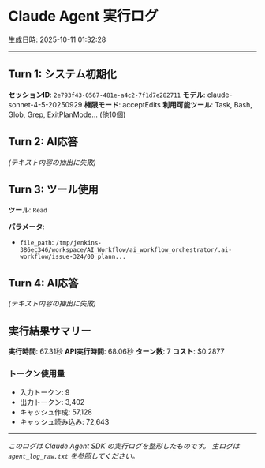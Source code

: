 # Claude Agent 実行ログ

生成日時: 2025-10-11 01:32:28

---

## Turn 1: システム初期化

**セッションID**: `2e793f43-0567-481e-a4c2-7f1d7e282711`
**モデル**: claude-sonnet-4-5-20250929
**権限モード**: acceptEdits
**利用可能ツール**: Task, Bash, Glob, Grep, ExitPlanMode... (他10個)

## Turn 2: AI応答

*(テキスト内容の抽出に失敗)*

## Turn 3: ツール使用

**ツール**: `Read`

**パラメータ**:
- `file_path`: `/tmp/jenkins-386ec346/workspace/AI_Workflow/ai_workflow_orchestrator/.ai-workflow/issue-324/00_plann...`

## Turn 4: AI応答

*(テキスト内容の抽出に失敗)*

## 実行結果サマリー

**実行時間**: 67.31秒
**API実行時間**: 68.06秒
**ターン数**: 7
**コスト**: $0.2877

### トークン使用量
- 入力トークン: 9
- 出力トークン: 3,402
- キャッシュ作成: 57,128
- キャッシュ読み込み: 72,643

---

*このログは Claude Agent SDK の実行ログを整形したものです。*
*生ログは `agent_log_raw.txt` を参照してください。*